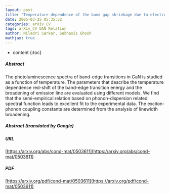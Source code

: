 ```yaml
---
layout: post
title: "Temperature dependence of the band gap shrinkage due to electron-phonon interaction in undoped n-type GaN"
date: 2005-03-25 05:35:52
categories: arXiv_CV
tags: arXiv_CV GAN Relation
author: Niladri Sarkar, Subhasis Ghosh
mathjax: true
---
```


* content
{:toc}

##### Abstract
The photoluminescence spectra of band-edge transitions in GaN is studied as a function of temperature. The parameters that describe the temperature dependence red-shift of the band-edge transition energy and the broadening of emission line are evaluated using different models. We find that the semi-empirical relation based on phonon-dispersion related spectral function leads to excellent fit to the experimental data. The exciton-phonon coupling constants are determined from the analysis of linewidth broadening.

##### Abstract (translated by Google)


##### URL
[https://arxiv.org/abs/cond-mat/0503611](https://arxiv.org/abs/cond-mat/0503611)

##### PDF
[https://arxiv.org/pdf/cond-mat/0503611](https://arxiv.org/pdf/cond-mat/0503611)

